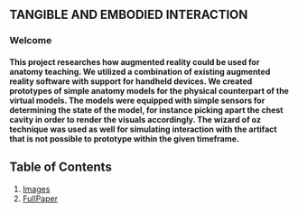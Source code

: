 ## TANGIBLE AND EMBODIED INTERACTION
### Welcome
#### This project researches how augmented reality could be used for anatomy teaching. We utilized a combination of existing augmented reality software with support for handheld devices. We created prototypes of simple anatomy models for the physical counterpart of the virtual models. The models were equipped with simple sensors for determining the state of the model, for instance picking apart the chest cavity in order to render the visuals accordingly. The wizard of oz technique was used as well for simulating interaction with the artifact that is not possible to prototype within the given timeframe.

## Table of Contents
1. [Images](https://github.com/lucaskasa/iswm/tree/main/Images)
2. [FullPaper]()